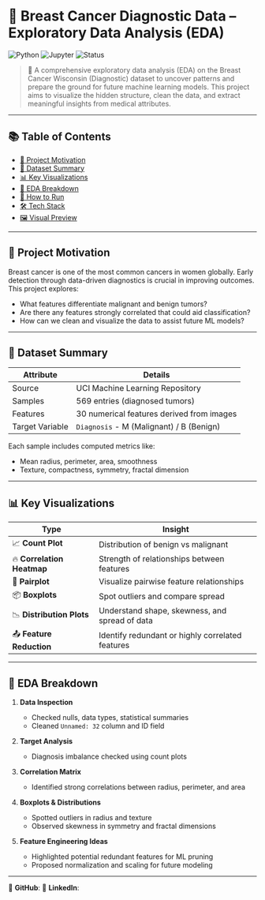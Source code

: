 # 🧬 Breast Cancer Diagnostic Data – Exploratory Data Analysis (EDA)

![Python](https://img.shields.io/badge/Python-3.9-blue)
![Jupyter](https://img.shields.io/badge/Jupyter-Notebook-orange)
![Status](https://img.shields.io/badge/Status-Completed-brightgreen)

> 🔬 A comprehensive exploratory data analysis (EDA) on the Breast Cancer Wisconsin (Diagnostic) dataset to uncover patterns and prepare the ground for future machine learning models. This project aims to visualize the hidden structure, clean the data, and extract meaningful insights from medical attributes.

---

## 📚 Table of Contents

- [📌 Project Motivation](#project-motivation)
- [📁 Dataset Summary](#dataset-summary)
- [📊 Key Visualizations](#key-visualizations)
- [🧠 EDA Breakdown](#eda-breakdown)
- [🚀 How to Run](#how-to-run)
- [🛠️ Tech Stack](#tech-stack)
- [🖼️ Visual Preview](#visual-preview)


---

## 📌 Project Motivation

Breast cancer is one of the most common cancers in women globally. Early detection through data-driven diagnostics is crucial in improving outcomes. This project explores:
- What features differentiate malignant and benign tumors?
- Are there any features strongly correlated that could aid classification?
- How can we clean and visualize the data to assist future ML models?

---

## 📁 Dataset Summary

| Attribute        | Details                                  |
|------------------|-------------------------------------------|
| Source           | UCI Machine Learning Repository           |
| Samples          | 569 entries (diagnosed tumors)            |
| Features         | 30 numerical features derived from images |
| Target Variable  | `Diagnosis` - M (Malignant) / B (Benign)  |

Each sample includes computed metrics like:
- Mean radius, perimeter, area, smoothness
- Texture, compactness, symmetry, fractal dimension

---

## 📊 Key Visualizations

| Type                        | Insight |
|-----------------------------|---------|
| 📈 **Count Plot**            | Distribution of benign vs malignant |
| 🔥 **Correlation Heatmap**   | Strength of relationships between features |
| 🧬 **Pairplot**              | Visualize pairwise feature relationships |
| 📦 **Boxplots**              | Spot outliers and compare spread |
| 📉 **Distribution Plots**    | Understand shape, skewness, and spread of data |
| 📤 **Feature Reduction**     | Identify redundant or highly correlated features |

---

## 🧠 EDA Breakdown

1. **Data Inspection**
   - Checked nulls, data types, statistical summaries
   - Cleaned `Unnamed: 32` column and ID field

2. **Target Analysis**
   - Diagnosis imbalance checked using count plots

3. **Correlation Matrix**
   - Identified strong correlations between radius, perimeter, and area

4. **Boxplots & Distributions**
   - Spotted outliers in radius and texture
   - Observed skewness in symmetry and fractal dimensions

5. **Feature Engineering Ideas**
   - Highlighted potential redundant features for ML pruning
   - Proposed normalization and scaling for future modeling

---

🔗 **GitHub**: [](https://github.com/AMMAR1122-LG)
🔗 **LinkedIn**: [](https://www.linkedin.com/in/muhammad-ammar-zahid-b91124268/) 
